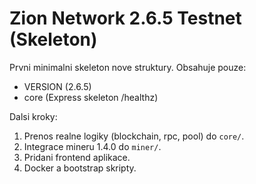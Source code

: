 # Zion Network 2.6.5 Testnet (Skeleton)

Prvni minimalni skeleton nove struktury. Obsahuje pouze:
- VERSION (2.6.5)
- core (Express skeleton /healthz)

Dalsi kroky:
1. Prenos realne logiky (blockchain, rpc, pool) do `core/`.
2. Integrace mineru 1.4.0 do `miner/`.
3. Pridani frontend aplikace.
4. Docker a bootstrap skripty.
